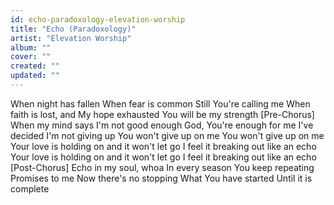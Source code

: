 ```yaml
---
id: echo-paradoxology-elevation-worship
title: "Echo (Paradoxology)"
artist: "Elevation Worship"
album: ""
cover: ""
created: ""
updated: ""
---
```


When night has fallen
When fear is common
Still You're calling me
When faith is lost, and
My hope exhausted
You will be my strength
[Pre-Chorus]
When my mind says I'm not good enough
God, You're enough for me
I've decided I'm not giving up
You won't give up on me
You won't give up on me
Your love is holding on and it won't let go
I feel it breaking out like an echo
Your love is holding on and it won't let go
I feel it breaking out like an echo
[Post-Chorus]
Echo in my soul, whoa
In every season
You keep repeating
Promises to me
Now there's no stopping
What You have started
Until it is complete